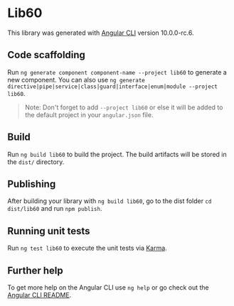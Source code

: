 # Lib60

This library was generated with [Angular CLI](https://github.com/angular/angular-cli) version 10.0.0-rc.6.

## Code scaffolding

Run `ng generate component component-name --project lib60` to generate a new component. You can also use `ng generate directive|pipe|service|class|guard|interface|enum|module --project lib60`.
> Note: Don't forget to add `--project lib60` or else it will be added to the default project in your `angular.json` file. 

## Build

Run `ng build lib60` to build the project. The build artifacts will be stored in the `dist/` directory.

## Publishing

After building your library with `ng build lib60`, go to the dist folder `cd dist/lib60` and run `npm publish`.

## Running unit tests

Run `ng test lib60` to execute the unit tests via [Karma](https://karma-runner.github.io).

## Further help

To get more help on the Angular CLI use `ng help` or go check out the [Angular CLI README](https://github.com/angular/angular-cli/blob/master/README.md).

